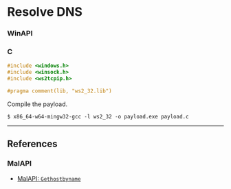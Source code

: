 # Resolve DNS

### WinAPI

### C

```c
#include <windows.h>
#include <winsock.h>
#include <ws2tcpip.h>

#pragma comment(lib, "ws2_32.lib")
```

Compile the payload.

```
$ x86_64-w64-mingw32-gcc -l ws2_32 -o payload.exe payload.c
```

---
## References

### MalAPI

- [MalAPI: `Gethostbyname`](https://malapi.io/winapi/Gethostbyname)